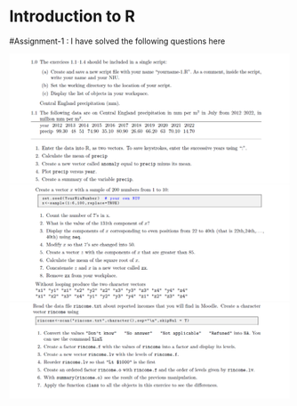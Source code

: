 # Introduction to R
#Assignment-1 : I have solved the following questions here

![First](https://github.com/JamiaEMJMD/Inroduction-to-R/blob/main/images/a1first.png)
![Second](https://github.com/JamiaEMJMD/Inroduction-to-R/blob/main/images/a1sec.png)
![Third](https://github.com/JamiaEMJMD/Inroduction-to-R/blob/main/images/a1Third.png)
